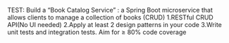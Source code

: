 TEST:
Build a “Book Catalog Service” : a Spring Boot microservice that allows clients to manage a collection of books (CRUD)
1.RESTful CRUD API(No UI needed)
2.Apply at least 2 design patterns in your code
3.Write unit tests and integration tests. Aim for ≥ 80% code coverage